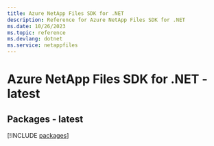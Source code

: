 ```yaml
---
title: Azure NetApp Files SDK for .NET
description: Reference for Azure NetApp Files SDK for .NET
ms.date: 10/26/2023
ms.topic: reference
ms.devlang: dotnet
ms.service: netappfiles
---
```

# Azure NetApp Files SDK for .NET - latest
## Packages - latest
[!INCLUDE [packages](netapp-files-index.md)]